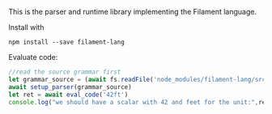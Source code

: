 This is the parser and runtime library implementing the Filament language.


Install with 

```shell
npm install --save filament-lang
```

Evaluate code:

```javascript
//read the source grammar first
let grammar_source = (await fs.readFile('node_modules/filament-lang/src/filament.ohm')).toString();
await setup_parser(grammar_source)
let ret = await eval_code('42ft')
console.log("we should have a scalar with 42 and feet for the unit:",ret)
```